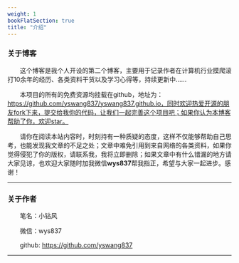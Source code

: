 ```yaml
---
weight: 1
bookFlatSection: true
title: "介绍"
---
```


### 关于博客
&emsp;&emsp;这个博客是我个人开设的第二个博客，主要用于记录作者在计算机行业摸爬滚打10余年的经历、各类资料干货以及学习心得等，持续更新中......

&emsp;&emsp;本项目的所有的免费资源均挂载在github，地址为：https://github.com/yswang837/yswang837.github.io，同时欢迎热爱开源的朋友fork下来，提交给我你的代码，让我们一起完善这个项目吧；如果你认为本博客帮助了你，欢迎star。

&emsp;&emsp;请你在阅读本站内容时，时刻持有一种质疑的态度，这样不仅能够帮助自己思考，也能发现我文章的不足之处；文章中难免引用到来自网络的各类资料，如果你觉得侵犯了你的版权，请联系我，我将立即删除；如果文章中有什么错漏的地方请大家见谅，也欢迎大家随时加我微信**wys837**帮我指正，希望与大家一起进步。感谢！

---

### 关于作者
&emsp;&emsp;笔名：小钻风

&emsp;&emsp;微信：wys837

&emsp;&emsp;github: https://github.com/yswang837

---